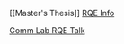 [[Master's Thesis]]
[RQE Info](http://www.eecs.mit.edu/docs/grad/EECS_Research_Qualifying_Exam.pdf)

[Comm Lab RQE Talk](https://mitcommlab.mit.edu/eecs/commkit/research-qualifying-examination-rqe/)